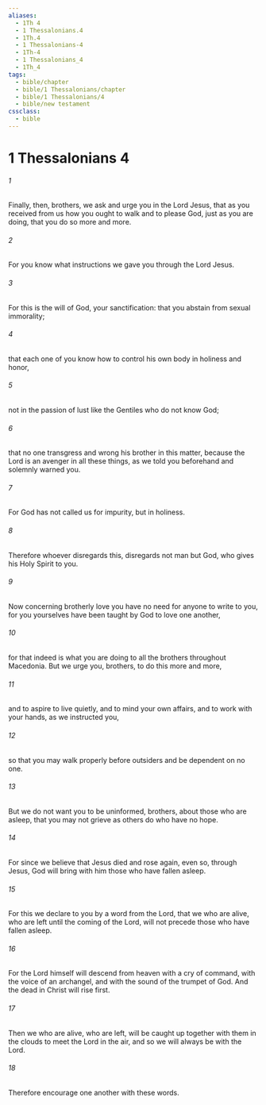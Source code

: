 ```yaml
---
aliases:
  - 1Th 4
  - 1 Thessalonians.4
  - 1Th.4
  - 1 Thessalonians-4
  - 1Th-4
  - 1 Thessalonians_4
  - 1Th_4
tags:
  - bible/chapter
  - bible/1 Thessalonians/chapter
  - bible/1 Thessalonians/4
  - bible/new testament
cssclass:
  - bible
---
```


# 1 Thessalonians 4

###### 1
Finally, then, brothers, we ask and urge you in the Lord Jesus, that as you received from us how you ought to walk and to please God, just as you are doing, that you do so more and more.
###### 2
For you know what instructions we gave you through the Lord Jesus.
###### 3
For this is the will of God, your sanctification:  that you abstain from sexual immorality;
###### 4
that each one of you know how to control his own body in holiness and honor,
###### 5
not in the passion of lust like the Gentiles who do not know God;
###### 6
that no one transgress and wrong his brother in this matter, because the Lord is an avenger in all these things, as we told you beforehand and solemnly warned you.
###### 7
For God has not called us for impurity, but in holiness.
###### 8
Therefore whoever disregards this, disregards not man but God, who gives his Holy Spirit to you.
###### 9
Now concerning brotherly love you have no need for anyone to write to you, for you yourselves have been taught by God to love one another,
###### 10
for that indeed is what you are doing to all the brothers throughout Macedonia. But we urge you, brothers, to do this more and more,
###### 11
and to aspire to live quietly, and to mind your own affairs, and to work with your hands, as we instructed you,
###### 12
so that you may walk properly before outsiders and be dependent on no one.
###### 13
But we do not want you to be uninformed, brothers, about those who are asleep, that you may not grieve as others do who have no hope.
###### 14
For since we believe that Jesus died and rose again, even so, through Jesus, God will bring with him those who have fallen asleep.
###### 15
For this we declare to you by a word from the Lord, that we who are alive, who are left until the coming of the Lord, will not precede those who have fallen asleep.
###### 16
For the Lord himself will descend from heaven with a cry of command, with the voice of an archangel, and with the sound of the trumpet of God. And the dead in Christ will rise first.
###### 17
Then we who are alive, who are left, will be caught up together with them in the clouds to meet the Lord in the air, and so we will always be with the Lord.
###### 18
Therefore encourage one another with these words.


